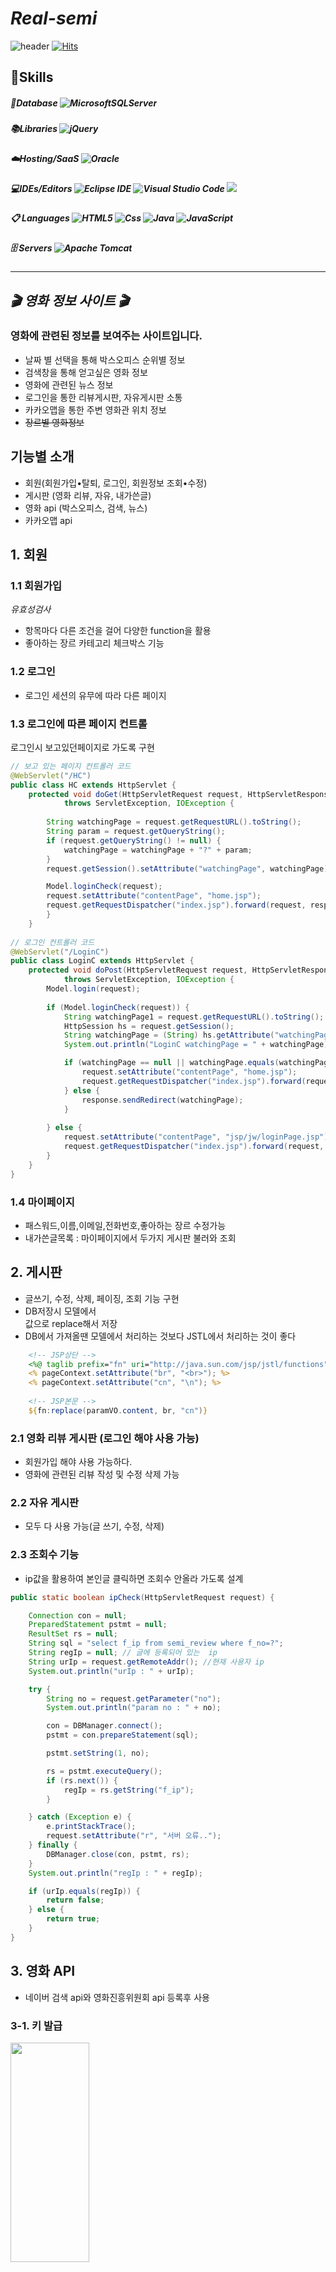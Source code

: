 # *Real-semi*


![header](https://capsule-render.vercel.app/api?type=waving&color=auto&height=300&section=header&text=Real-semi/MovieInfoSite)
[![Hits](https://hits.seeyoufarm.com/api/count/incr/badge.svg?url=https%3A%2F%2Fgithub.com%2Fbarkong%2FReal-semi%2Fhit-counter&count_bg=%2374806B&title_bg=%231C3E88&icon=&icon_color=%23E7E7E7&title=hits&edge_flat=false)](https://hits.seeyoufarm.com)

## 💪Skills

##### 💾Database ![MicrosoftSQLServer](https://img.shields.io/badge/Microsoft%20SQL%20Sever-CC2927?style=for-the-badge&logo=microsoft%20sql%20server&logoColor=white)
##### 📚Libraries ![jQuery](https://img.shields.io/badge/jquery-%230769AD.svg?style=for-the-badge&logo=jquery&logoColor=white)
##### ☁️Hosting/SaaS ![Oracle](https://img.shields.io/badge/Oracle-F80000?style=for-the-badge&logo=oracle&logoColor=white)
##### 💻IDEs/Editors ![Eclipse IDE](https://img.shields.io/badge/Eclipse%20IDE-2C2255.svg?&style=for-the-badge&logo=Eclipse%20IDE&logoColor=white) ![Visual Studio Code](https://img.shields.io/badge/Visual%20Studio%20Code-007ACC.svg?&style=for-the-badge&logo=Visual%20Studio%20Code&logoColor=white) <img src="https://img.shields.io/badge/Sourcetree-0052CC?style=for-the-badge&logo=Sourcetree&logoColor=white">
##### 📋 Languages ![HTML5](https://img.shields.io/badge/html5-%23E34F26.svg?style=for-the-badge&logo=html5&logoColor=white) ![Css](https://img.shields.io/badge/css-1572B6?style=for-the-badge&logo=css3&logoColor=white) ![Java](https://img.shields.io/badge/java-%23ED8B00.svg?style=for-the-badge&logo=java&logoColor=white) ![JavaScript](https://img.shields.io/badge/javascript-%23323330.svg?style=for-the-badge&logo=javascript&logoColor=%23F7DF1E) 
##### 🗄️ Servers ![Apache Tomcat](https://img.shields.io/badge/apache%20tomcat-%23F8DC75.svg?style=for-the-badge&logo=apache-tomcat&logoColor=black)


* * *



*🎬 영화 정보 사이트 🎬*
-------------
### 영화에 관련된 정보를 보여주는 사이트입니다. 
- 날짜 별 선택을 통해 박스오피스 순위별 정보
- 검색창을 통해 얻고싶은 영화 정보 
- 영화에 관련된 뉴스 정보
- 로그인을 통한 리뷰게시판, 자유게시판 소통
- 카카오맵을 통한 주변 영화관 위치 정보
- ~~장르별 영화정보~~ <br>

## 기능별 소개
* 회원(회원가입•탈퇴, 로그인, 회원정보 조회•수정)
* 게시판 (영화 리뷰, 자유, 내가쓴글)
* 영화 api (박스오피스, 검색, 뉴스)
* 카카오맵 api 

## 1. 회원

### 1.1 회원가입
*유효성검사*
- 항목마다 다른 조건을 걸어 다양한 function을 활용
- 좋아하는 장르 카테고리 체크박스 기능

### 1.2 로그인
- 로그인 세션의 유무에 따라 다른 페이지

### 1.3 로그인에 따른 페이지 컨트롤
로그인시 보고있던페이지로 가도록 구현
```java
// 보고 있는 페이지 컨트롤러 코드
@WebServlet("/HC")
public class HC extends HttpServlet {
	protected void doGet(HttpServletRequest request, HttpServletResponse response)
			throws ServletException, IOException {
		
		String watchingPage = request.getRequestURL().toString();
		String param = request.getQueryString();
		if (request.getQueryString() != null) {
			watchingPage = watchingPage + "?" + param;
		}
		request.getSession().setAttribute("watchingPage", watchingPage);

		Model.loginCheck(request);
		request.setAttribute("contentPage", "home.jsp");
		request.getRequestDispatcher("index.jsp").forward(request, response);
		}
	}
		
// 로그인 컨트롤러 코드
@WebServlet("/LoginC")
public class LoginC extends HttpServlet {
	protected void doPost(HttpServletRequest request, HttpServletResponse response)
			throws ServletException, IOException {
		Model.login(request);
		
		if (Model.loginCheck(request)) {
			String watchingPage1 = request.getRequestURL().toString();
			HttpSession hs = request.getSession();
			String watchingPage = (String) hs.getAttribute("watchingPage");
			System.out.println("LoginC watchingPage = " + watchingPage);

			if (watchingPage == null || watchingPage.equals(watchingPage1)) {
				request.setAttribute("contentPage", "home.jsp");
				request.getRequestDispatcher("index.jsp").forward(request, response);
			} else {
				response.sendRedirect(watchingPage);
			}
			
		} else {
			request.setAttribute("contentPage", "jsp/jw/loginPage.jsp");
			request.getRequestDispatcher("index.jsp").forward(request, response);
		}
	}
}	
```

### 1.4 마이페이지
- 패스워드,이름,이메일,전화번호,좋아하는 장르 수정가능
- 내가쓴글목록 : 마이페이지에서 두가지 게시판 불러와 조회

## 2. 게시판 
- 글쓰기, 수정, 삭제, 페이징, 조회 기능 구현
- DB저장시 모델에서 <br>값으로 replace해서 저장
- DB에서 가져올땐 모델에서 처리하는 것보다 JSTL에서 처리하는 것이 좋다

```jsp
	<!-- JSP상단 --> 
	<%@ taglib prefix="fn" uri="http://java.sun.com/jsp/jstl/functions"%>
	<% pageContext.setAttribute("br", "<br>"); %>
	<% pageContext.setAttribute("cn", "\n"); %>
	
	<!-- JSP본문 -->
	${fn:replace(paramVO.content, br, "cn")}
```


### 2.1 영화 리뷰 게시판 (로그인 해야 사용 가능)
- 회원가입 해야 사용 가능하다.
- 영화에 관련된 리뷰 작성 및 수정 삭제 가능



### 2.2 자유 게시판
- 모두 다 사용 가능(글 쓰기, 수정, 삭제)

### 2.3 조회수 기능
- ip값을 활용하여 본인글 클릭하면 조회수 안올라 가도록 설계

```java
public static boolean ipCheck(HttpServletRequest request) {

	Connection con = null;
	PreparedStatement pstmt = null;
	ResultSet rs = null;
	String sql = "select f_ip from semi_review where f_no=?";
	String regIp = null; // 글에 등록되어 있는  ip
	String urIp = request.getRemoteAddr(); //현재 사용자 ip
	System.out.println("urIp : " + urIp);

	try {
		String no = request.getParameter("no");
		System.out.println("param no : " + no);

		con = DBManager.connect();
		pstmt = con.prepareStatement(sql);

		pstmt.setString(1, no);

		rs = pstmt.executeQuery();
		if (rs.next()) {
			regIp = rs.getString("f_ip");
		}

	} catch (Exception e) {
		e.printStackTrace();
		request.setAttribute("r", "서버 오류..");
	} finally {
		DBManager.close(con, pstmt, rs);
	}
	System.out.println("regIp : " + regIp);

	if (urIp.equals(regIp)) {
		return false;
	} else {
		return true;
	}
}
```

## 3. 영화 API
- 네이버 검색 api와 영화진흥위원회 api 등록후 사용

### 3-1. 키 발급
 <img src="https://user-images.githubusercontent.com/96048975/205032655-196075dc-e665-4533-90e1-c24dd7ad2b3c.PNG" width="50%" height="30%">
 <img src="https://user-images.githubusercontent.com/96048975/205032662-ede4bfd7-df4b-42f2-bf39-59fdec471fc5.PNG" width="50%" height="30%">
 <img src="https://user-images.githubusercontent.com/96048975/205032668-dd734fe2-3889-4db4-a314-e807ce73bd7e.PNG" width="50%" height="30%">

### 3-2. API 사용
Jquery, Java를 사용해 값을 받아왔다


일부 예시
```jsp
<%
String str = request.getParameter("title");
System.out.println(str);

str = URLEncoder.encode(str, "utf-8");
System.out.println(str);

String url = "https://openapi.naver.com/v1/search/movie.json";
url += "?query=" + str;
url += "&display=1";

System.out.println(url);

URL u = new URL(url);
HttpURLConnection huc = (HttpsURLConnection) u.openConnection();

huc.addRequestProperty("X-Naver-Client-Id", "_dGZX3vm4d9iUQCSPrmu");
huc.addRequestProperty("X-Naver-Client-Secret", "CPXPizei_I");

InputStream is = huc.getInputStream();
InputStreamReader isr = new InputStreamReader(is, "utf-8");
System.out.println(is);

JSONParser jp = new JSONParser();

JSONObject naverData = (JSONObject) jp.parse(isr);
System.out.println(naverData.get("items"));

JSONArray items = (JSONArray) naverData.get("items");
JSONObject item = (JSONObject) items.get(0);
String img = (String) item.get("image");
String director = (String) item.get("director");
director = director.replace("|", "");
String actor = (String) item.get("actor");
actor = actor.replace("|", ",");
String link = (String) item.get("link") + "";
String pubDate = (String) item.get("pubDate");
String subtitle = (String) item.get("subtitle");

JSONObject joo = new JSONObject();
joo.put("img", img);
joo.put("link", link);
joo.put("director", director);
joo.put("actor", actor);
joo.put("pubDate", pubDate);
joo.put("subtitle", subtitle);

response.setContentType("application/json");
response.setCharacterEncoding("utf-8");
out.print(joo.toJSONString());
```
``` js
   $.ajax({
                url: "jsp/dw/getMovie.jsp", // 클라이언트가 HTTP 요청을 보낼 서버의 URL 주소
                async: false,
                data: { title: movieList[i].movieNm }, // HTTP 요청과 함께 서버로 보낼 데이터
                method: "GET", // HTTP 요청 메소드(GET, POST 등)
                dataType: "json", // 서버에서 보내줄 데이터의 타입
              })
```

## 4. 카카오맵 api

- 키워드로 장소검색하고 목록으로 표출하기 (키워드에 영화 넣고 현위치에서 지도가 생성되게 하였다)


```js
let lat;
	let lon;
	if (navigator.geolocation) {
		navigator.geolocation.getCurrentPosition(function(position) {
			lat = position.coords.latitude;
			lon = position.coords.longitude;
		}
    
var markers = [];

		var mapContainer = document.getElementById('map'), 
		
		mapOption = {
			center : new kakao.maps.LatLng(lat, lon), // 지도의 중심좌표
			level : 1
		};
```


추가설명은 하단의 info.txt 참고<br>
* * *


## DB 구조

### *semi_account*
* * *
COLUM_NAME|DATA_TYPE|NULLABLE|PKEY|
---|---|---|---|
A_ID|VARCHAR2(30 BYTE)|NO|Y|
A_PASSWORD|VARCHAR2(20 BYTE)|NO|N|
A_NAME|VARCHAR2(100 BYTE)|NO|N|
A_BIRTH|DATE|YES|N|
A_GENDER|VARCHAR2(10 BYTE)|NO|N|
A_EMAIL|VARCHAR2(30 BYTE)|NO|N|
A_PHONE|VARCHAR2(20 BYTE)|NO|N|
A_INTEREST|VARCHAR2(200 BYTE)|NO|N|

### *semi_review*
* * *
COLUM_NAME|DATA_TYPE|NULLABLE|PKEY|
---|---|---|---|
R_NO|NUMBER(3,0)|NO|Y|
R_ID|VARCHAR2(30 BYTE)|NO|N|
R_MOVIE|VARCHAR2(50 CHAR)|NO|N|
R_TITLE|VARCHAR2(200 CHAR)|NO|N|
R_DETAIL|VARCHAR2(1000 CHAR)|NO|N|
R_IMG|VARCHAR2(500 CHAR)|YES|N|
R_DATE|DATE|NO|N|
R_COUNT|NUMBER(5,0)|YES|N|
R_IP|VARCHAR2(25 BYTE)|YES|N|

### *semi_free*
* * *
COLUM_NAME|DATA_TYPE|NULLABLE|PKEY|
---|---|---|---|
F_NO|NUMBER(8,0)|NO|Y|
F_ID|VARCHAR2(30 BYTE)|NO|N|
F_TITLE|VARCHAR2(200 CHAR)|NO|N|
F_DETAIL|VARCHAR2(1000 CHAR)|NO|N|
F_IMG|VARCHAR2(500 CHAR)|YES|N|
F_DATE|DATE|NO|N|
F_COUNT|NUMBER(5,0)|YES|N|
F_IP|VARCHAR2(25 BYTE)|YES|N|


## TEAM 
* * *
팀원|이메일|Task|
---|---|---|
김태형|`trainst37@gmail.com`|팀관리•문서•PageTrans•게시판•내가쓴글•글DB|
이동우|`leedongwoo564@gmail.com`|주변영화관 찾기•박스오피스 정보•영화뉴스정보•영화검색•전체css•readme|
김수현|`kimsouhyne@gmail.com`|주변영화관 찾기•박스오피스 정보•영화뉴스 정보•영화검색•전체css•git|
송준우|`thdwnsdn98@gmail.com`|로그인•회원가입•마이페이지•회원관리DB•css(게시판포함)•ppt|

### *참조파일*
* info(Real-semi).txt : [Click](https://github.com/barkong/Real-semi/files/10139628/infoReal-semi.txt)<br>
* PPT(Real-semi) [Click](피피티 pdf파일)
